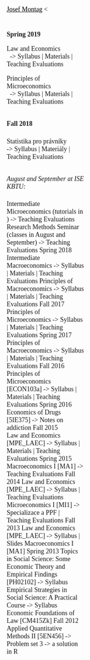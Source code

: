 <link href='https://fonts.googleapis.com/css?family=Inconsolata' rel='stylesheet'>

<div style="text-indent: 0em; margin-left: 0em; 
font-family: 'Inconsolata'; font-size: 18px">

<style>
a {
  color: black;
}
div {
    padding-bottom: 1ex;
}
  .container {
    position: relative;  
                    width: 65%;
                    margin: 2% auto 0;
}
</style>

<div class="container">
</style>

<div class="container">



  <div>
   <a href="JosefMontag.github.io" target="_self"
          rel="noopener">Josef Montag</a> <
  </div> <br>

**Spring 2019**


Law and Economics <br>
&nbsp;&nbsp;-> Syllabus  |  Materials | Teaching Evaluations <br>

Principles of Microeconomics <br>
&nbsp;&nbsp;-> Syllabus  |  Materials | Teaching Evaluations<br><br>

<div>
<strong>Fall 2018</strong><br>
</div>

Statistika pro právníky<br>
  -> Syllabus | Materiály | Teaching Evaluations <br><br>

<div>
<em>August and September at ISE KBTU:</em><br>
</div>

Intermediate Microeconomics 
  (tutorials in )
  -> Teaching Evaluations
Research Methods Seminar 
  (classes in August and September)
  -> Teaching Evaluations
Spring 2018
Intermediate Macroeconomics
  -> Syllabus | Materials | Teaching Evaluations
Principles of Macroeconomics
  -> Syllabus | Materials | Teaching Evaluations
Fall 2017  
Principles of Microeconomics
  -> Syllabus  |  Materials | Teaching Evaluations
Spring 2017 
Principles of Macroeconomics
  -> Syllabus | Materials | Teaching Evaluations
Fall 2016  
Principles of Microeconomics [ECON103a]
  -> Syllabus  |  Materials | Teaching Evaluations
Spring 2016  
Economics of Drugs [5IE375]
  -> Notes on addiction
Fall 2015  
Law and Economics  [MPE_LAEC]
  -> Syllabus | Materials | Teaching Evaluations
Spring 2015
Macroeconomics I  [MA1]
  -> Teaching Evaluations
Fall 2014
Law and Economics  [MPE_LAEC]
  -> Syllabus | Teaching Evaluations
Microeconomics I  [MI1]
  -> Specializace a PPF | Teaching Evaluations
Fall 2013
Law and Economics  [MPE_LAEC]
  -> Syllabus | Slides
Macroeconomics I  [MA1]
Spring 2013
Topics in Social Science: Some Economic Theory and
  Empirical Findings  [PH02102]
  -> Syllabus
Empirical Strategies in Social Science: A Practical Course
  -> Syllabus
Economic Foundations of Law  [CM415Zk]
Fall 2012
Applied Quantitative Methods II  [5EN456]
  -> Problem set 3 -> a solution in R

</div>
